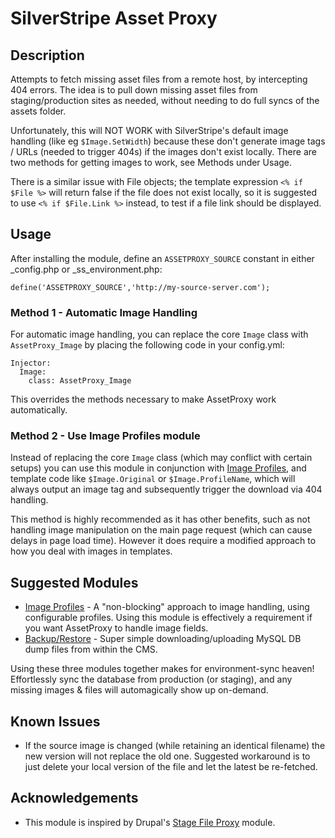 # SilverStripe Asset Proxy

## Description

Attempts to fetch missing asset files from a remote host, by intercepting 404 errors.  The idea is to pull down missing asset files from staging/production sites as needed, without needing to do full syncs of the assets folder.

Unfortunately, this will NOT WORK with SilverStripe's default image handling (like eg `$Image.SetWidth`) because these don't generate image tags / URLs (needed to trigger 404s) if the images don't exist locally.  There are two methods for getting images to work, see Methods under Usage.

There is a similar issue with File objects; the template expression `<% if $File %>` will return false if the file does not exist locally, so it is suggested to use `<% if $File.Link %>` instead, to test if a file link should be displayed.

## Usage

After installing the module, define an `ASSETPROXY_SOURCE` constant in either _config.php or _ss_environment.php:

```
define('ASSETPROXY_SOURCE','http://my-source-server.com');
```

### Method 1 - Automatic Image Handling

For automatic image handling, you can replace the core `Image` class with `AssetProxy_Image` by placing the following code in your config.yml:
 
```
Injector:
  Image:
    class: AssetProxy_Image
```

This overrides the methods necessary to make AssetProxy work automatically.

### Method 2 - Use Image Profiles module

Instead of replacing the core `Image` class (which may conflict with certain setups) you can use this module in conjunction with [Image Profiles](https://github.com/bcairns/silverstripe-imageprofiles), and template code like `$Image.Original` or `$Image.ProfileName`, which will always output an image tag and subsequently trigger the download via 404 handling.

This method is highly recommended as it has other benefits, such as not handling image manipulation on the main page request (which can cause delays in page load time).  However it does require a modified approach to how you deal with images in templates.


## Suggested Modules

* [Image Profiles](https://github.com/bcairns/silverstripe-imageprofiles) - A "non-blocking" approach to image handling, using configurable profiles.  Using this module is effectively a requirement if you want AssetProxy to handle image fields.
* [Backup/Restore](https://github.com/bcairns/silverstripe-backuprestore) - Super simple downloading/uploading MySQL DB dump files from within the CMS.

Using these three modules together makes for environment-sync heaven!  Effortlessly sync the database from production (or staging), and any missing images & files will automagically show up on-demand.

## Known Issues

* If the source image is changed (while retaining an identical filename) the new version will not replace the old one.  Suggested workaround is to just delete your local version of the file and let the latest be re-fetched.


## Acknowledgements

* This module is inspired by Drupal's [Stage File Proxy](https://www.drupal.org/project/stage_file_proxy) module.
